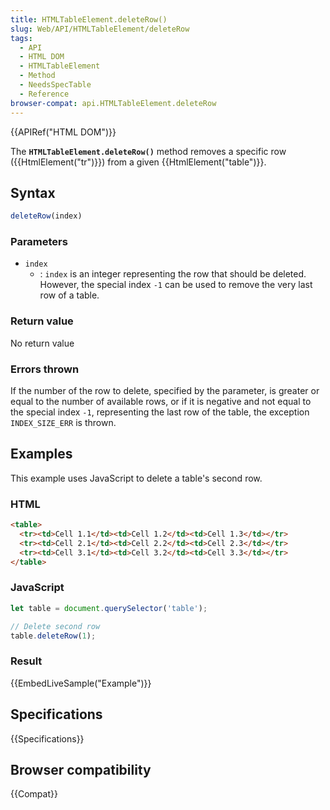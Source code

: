 ```yaml
---
title: HTMLTableElement.deleteRow()
slug: Web/API/HTMLTableElement/deleteRow
tags:
  - API
  - HTML DOM
  - HTMLTableElement
  - Method
  - NeedsSpecTable
  - Reference
browser-compat: api.HTMLTableElement.deleteRow
---
```

{{APIRef("HTML DOM")}}

The **`HTMLTableElement.deleteRow()`** method removes a
specific row ({{HtmlElement("tr")}}) from a given {{HtmlElement("table")}}.

## Syntax

```js
deleteRow(index)
```

### Parameters

- `index`
  - : `index` is an integer representing the row that should be deleted.
    However, the special index `-1` can be used to remove the very last row of
    a table.

### Return value

No return value

### Errors thrown

If the number of the row to delete, specified by the parameter, is greater or equal to
the number of available rows, or if it is negative and not equal to the special index
`-1`, representing the last row of the table, the exception
`INDEX_SIZE_ERR` is thrown.

## Examples

This example uses JavaScript to delete a table's second row.

### HTML

```html
<table>
  <tr><td>Cell 1.1</td><td>Cell 1.2</td><td>Cell 1.3</td></tr>
  <tr><td>Cell 2.1</td><td>Cell 2.2</td><td>Cell 2.3</td></tr>
  <tr><td>Cell 3.1</td><td>Cell 3.2</td><td>Cell 3.3</td></tr>
</table>
```

### JavaScript

```js
let table = document.querySelector('table');

// Delete second row
table.deleteRow(1);
```

### Result

{{EmbedLiveSample("Example")}}

## Specifications

{{Specifications}}

## Browser compatibility

{{Compat}}
